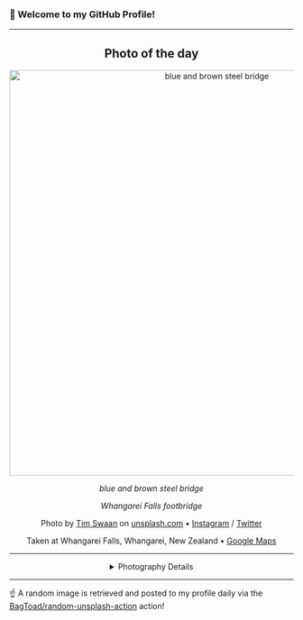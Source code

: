 ### 👋 Welcome to my GitHub Profile!

----
<div align="center">

## Photo of the day
  
  <a href="https://unsplash.com/photos/blue-and-brown-steel-bridge-eOpewngf68w"><img width="720" src="https://images.unsplash.com/photo-1447752875215-b2761acb3c5d?crop=entropy&cs=tinysrgb&fit=max&fm=jpg&ixid=M3w1OTQ0OTd8MHwxfHJhbmRvbXx8fHx8fHx8fDE3NDg3NTgyMDN8&ixlib=rb-4.1.0&q=80&w=1080" alt="blue and brown steel bridge"></a>
  
  <em>blue and brown steel bridge</em>
  
  <em>Whangarei Falls footbridge</em>

  Photo by [Tim Swaan](null) on [unsplash.com](https://unsplash.com/) • [Instagram](https://instagram.com/timswaan) / [Twitter](https://twitter.com/TimSwaan)
  
  Taken at Whangarei Falls, Whangarei, New Zealand • [Google Maps](https://www.google.com/maps/search/?api=1&query=-35.6843923,174.3357673)
  
  ---
  
<details>
<summary>Photography Details</summary>
  
| Parameter     | Value |
| ------------- | ----- |
| Camera Model  | Canon EOS 6D |
| Exposure Time | 1/250 |
| Aperture      | 9.0 |
| Focal Length  | 28.0 |
| ISO           | 1250 |
| Location      | Whangarei Falls, Whangarei, New Zealand (New Zealand) |
| Coordinates   | Latitude -35.6843923, Longitude 174.3357673 |

</details>

</div>

----

☝️ A random image is retrieved and posted to my profile daily via the [BagToad/random-unsplash-action](https://github.com/BagToad/random-unsplash-action) action!
